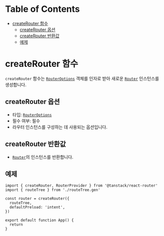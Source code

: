 # Table of Contents

- [createRouter 함수](#createrouter-함수)
  - [createRouter 옵션](#createrouter-옵션)
  - [createRouter 반환값](#createrouter-반환값)
  - [예제](#예제)

# createRouter 함수

`createRouter` 함수는 [`RouterOptions`](./RouterOptionsType.md) 객체를 인자로 받아 새로운 [`Router`](./RouterClass.md) 인스턴스를 생성합니다.


## createRouter 옵션

- 타입: [`RouterOptions`](./RouterOptionsType.md)
- 필수 여부: 필수
- 라우터 인스턴스를 구성하는 데 사용되는 옵션입니다.


## createRouter 반환값

- [`Router`](./RouterType.md)의 인스턴스를 반환합니다.


## 예제

```tsx
import { createRouter, RouterProvider } from '@tanstack/react-router'
import { routeTree } from './routeTree.gen'

const router = createRouter({
  routeTree,
  defaultPreload: 'intent',
})

export default function App() {
  return 
}
```



